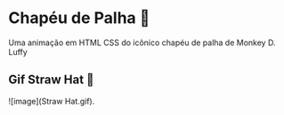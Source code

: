 # Chapéu de Palha 🎩
Uma animação em HTML CSS do icônico chapéu de palha de Monkey D. Luffy
## Gif Straw Hat 👾
![image](Straw Hat.gif).
